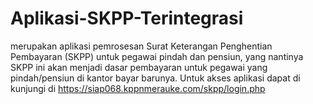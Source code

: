 # Aplikasi-SKPP-Terintegrasi
merupakan aplikasi pemrosesan Surat Keterangan Penghentian Pembayaran (SKPP) untuk pegawai pindah dan pensiun, yang nantinya SKPP ini akan menjadi dasar pembayaran untuk pegawai yang pindah/pensiun di kantor bayar barunya.
Untuk akses aplikasi dapat di kunjungi di https://siap068.kppnmerauke.com/skpp/login.php
